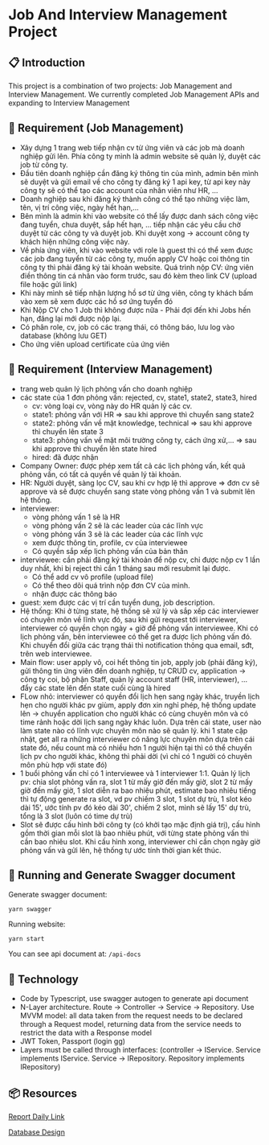 # Job And Interview Management Project

## 📋 Introduction
This project is a combination of two projects: Job Management and Interview Management. We currently completed Job Management APIs and expanding to Interview Management

## 📝 Requirement (Job Management)
- Xây dựng 1 trang web tiếp nhận cv từ ứng viên và các job mà doanh nghiệp gửi lên. Phía công ty mình là admin website sẽ quản lý, duyệt các job từ công ty.
- Đầu tiên doanh nghiệp cần đăng ký thông tin của mình, admin bên mình sẽ duyệt và gửi email về cho công ty đăng ký 1 api key, từ api key này công ty sẽ có thể tạo các account của nhân viên như HR, ... 
- Doanh nghiệp sau khi đăng ký thành công có thể tạo những việc làm, tên, vị trí công việc, ngày hết hạn,...
- Bên mình là admin khi vào website có thể lấy được danh sách công việc đang tuyển, chưa duyệt, sắp hết hạn, ... tiếp nhận các yêu cầu chờ duyệt từ các công ty và duyệt job. Khi duyệt xong -> account công ty khách hiện những công việc này.
- Về phía ứng viên, khi vào website với role là guest thì có thể xem được các job đang tuyển từ các công ty, muốn apply CV hoặc coi thông tin công ty thì phải đăng ký tài khoản website. Quá trình nộp CV: ứng viên điền thông tin cá nhân vào form trước, sau đó kèm theo link CV (upload file hoặc gửi link)
- Khi này mình sẽ tiếp nhận lượng hồ sơ từ ứng viên, công ty khách bấm vào xem sẽ xem được các hồ sơ ứng tuyển đó
- Khi Nộp CV cho 1 Job thì không được nữa - Phải đợi đến khi Jobs hến hạn, đăng lại mới được nộp lại.
- Có phân role, cv, job có các trạng thái, có thông báo, lưu log vào database (không lưu GET)
- Cho ứng viên upload certificate của ứng viên

## 📝 Requirement (Interview Management)
- trang web quản lý lịch phỏng vấn cho doanh nghiệp
- các state của 1 đơn phỏng vấn: rejected, cv, state1, state2, state3, hired
    - cv: vòng loại cv, vòng này do HR quản lý các cv.
    - state1: phỏng vấn với HR => sau khi approve thì chuyển sang state2
    - state2: phỏng vấn về mặt knowledge, technical => sau khi approve thì chuyển lên state 3
    - state3: phỏng vấn về mặt môi trường công ty, cách ứng xử,... => sau khi approve thì chuyển lên state hired
    - hired: đã được nhận
- Company Owner: được phép xem tất cả các lịch phỏng vấn, kết quả phỏng vấn, có tất cả quyền về quản lý tài khoản.
- HR: Người duyệt, sàng lọc CV, sau khi cv hợp lệ thì approve => đơn cv sẽ approve và sẽ được chuyển sang state vòng phỏng vấn 1 và submit lên hệ thống.
- interviewer: 
    - vòng phỏng vấn 1 sẽ là HR
    - vòng phỏng vấn 2 sẽ là các leader của các lĩnh vực
    - vòng phỏng vấn 3 sẽ là các leader của các lĩnh vực
    - xem được thông tin, profile, cv của interviewee
    - Có quyền sắp xếp lịch phỏng vấn của bản thân
- interviewee: cần phải đăng ký tài khoản để nộp cv, chỉ được nộp cv 1 lần duy nhất, khi bị reject thì cần 1 tháng sau mới resubmit lại được.
    - Có thể add cv vô profile (upload file)
    - Có thể theo dõi quá trình nộp đơn CV của mình.
    - nhận được các thông báo
- guest: xem được các vị trí cần tuyển dung, job description.
- Hệ thống: Khi ở từng state, hệ thống sẽ xử lý và sắp xếp các interviewer có chuyên môn về lĩnh vực đó, sau khi gửi request tới interviewer, interviewer có quyền chọn ngày + giờ để phỏng vấn interviewee. Khi có lịch phỏng vấn, bên interviewee có thể get ra được lịch phỏng vấn đó.
Khi chuyển đổi giữa các trạng thái thì notification thông qua email, sđt, trên web interviewee.
- Main flow: user apply vô, coi hết thông tin job, apply job (phải đăng ký), gửi thông tin ứng viên đến doanh nghiệp, tự CRUD cv, application -> công ty coi, bộ phận Staff, quản lý account staff (HR, interviewer), ... đẩy các state lên đến state cuối cùng là hired
- FLow nhỏ: interviewer có quyền đổi lịch hẹn sang ngày khác, truyền lịch hẹn cho người khác pv giùm, apply đơn xin nghỉ phép, hệ thống update lên -> chuyển application cho người khác có cùng chuyên môn và có time rảnh hoặc dời lịch sang ngày khác luôn. Dựa trên cái state, user nào làm state nào có lĩnh vực chuyên môn nào sẽ quản lý. khi 1 state cập nhật, get all ra những interviewer có năng lực chuyên môn dựa trên cái state đó, nếu count mà có nhiều hơn 1 người hiện tại thì có thể chuyển lịch pv cho người khác, không thì phải dời (vì chỉ có 1 người có chuyên môn phù hợp với state đó)
- 1 buổi phỏng vấn chỉ có 1 interviewee và 1 interviewer 1:1. Quản lý lịch pv: chia slot phỏng vấn ra, slot 1 từ mấy giờ đến mấy giờ, slot 2 từ mấy giờ đến mấy giờ, 1 slot diễn ra bao nhiêu phút, estimate bao nhiêu tiếng thì tự động generate ra slot, vd pv chiếm 3 slot, 1 slot dự trù, 1 slot kéo dài 15', ước tính pv đó kéo dài 30', chiếm 2 slot, mình sẽ lấy 15' dự trù, tổng là 3 slot (luôn có time dự trù)
- Slot sẽ được cấu hình bởi công ty (có khởi tạo mặc định giá trị), cấu hình gồm thời gian mỗi slot là bao nhiêu phút, với từng state phỏng vấn thì cần bao nhiêu slot. Khi cấu hình xong, interviewer chỉ cần chọn ngày giờ phỏng vấn và gửi lên, hệ thống tự ước tính thời gian kết thúc. 

## 💾 Running and Generate Swagger document
Generate swagger document:

```
yarn swagger
```

Running website:

```
yarn start
```

You can see api document at: `/api-docs`

## 📑 Technology
- Code by Typescript, use swagger autogen to generate api document
- N-Layer architecture. Route -> Controller -> Service -> Repository. Use MVVM model: all data taken from the request needs to be declared through a Request model, returning data from the service needs to restrict the data with a Response model
- JWT Token, Passport (login gg)
- Layers must be called through interfaces: (controller -> IService. Service implements IService. Service -> IRepository. Repository implements IRepository)

## 📦 Resources
[Report Daily Link](https://drive.google.com/drive/folders/1owDwhUfZCK60NCxv6Xqak-WUfj0mllVk?usp=sharing)

[Database Design](https://drive.google.com/file/d/1pnGa3Xylud8LYTC55FLcunT25QAXfxpo/view?usp=sharing)

